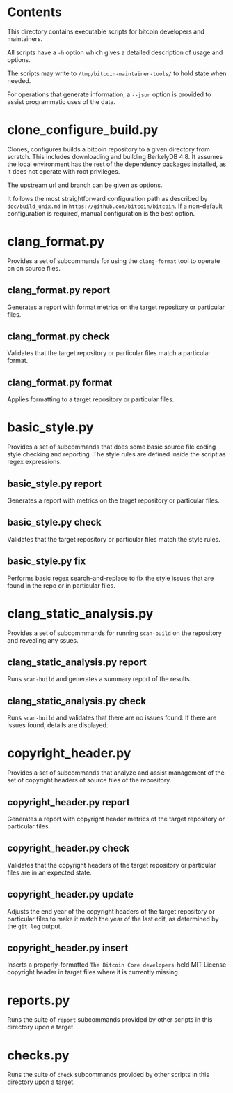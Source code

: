 Contents
========
This directory contains executable scripts for bitcoin developers and maintainers.

All scripts have a `-h` option which gives a detailed description of usage and options.

The scripts may write to `/tmp/bitcoin-maintainer-tools/` to hold state when needed.

For operations that generate information, a `--json` option is provided to assist programmatic uses of the data.

clone\_configure\_build.py
==========================
Clones, configures builds a bitcoin repository to a given directory from scratch. This includes downloading and building BerkelyDB 4.8. It assumes the local environment has the rest of the dependency packages installed, as it does not operate with root privileges.

The upstream url and branch can be given as options.

It follows the most straightforward configuration path as described by `doc/build_unix.md` in `https://github.com/bitcoin/bitcoin`. If a non-default configuration is required, manual configuration is the best option.

clang\_format.py
================

Provides a set of subcommands for using the `clang-format` tool to operate on on source files.

clang\_format.py report
-----------------------
Generates a report with format metrics on the target repository or particular files.

clang\_format.py check
-----------------------
Validates that the target repository or particular files match a particular format.

clang\_format.py format
-----------------------
Applies formatting to a target repository or particular files.

basic\_style.py
===============
Provides a set of subcommands that does some basic source file coding style checking and reporting. The style rules are defined inside the script as regex expressions.

basic\_style.py report
-----------------------
Generates a report with metrics on the target repository or particular files.

basic\_style.py check
-----------------------
Validates that the target repository or particular files match the style rules.

basic\_style.py fix
-----------------------
Performs basic regex search-and-replace to fix the style issues that are found in the repo or in particular files.

clang\_static\_analysis.py
==========================
Provides a set of subcommmands for running `scan-build` on the repository and revealing any ssues.

clang\_static\_analysis.py report
---------------------------------
Runs `scan-build` and generates a summary report of the results.

clang\_static\_analysis.py check
---------------------------------
Runs `scan-build` and validates that there are no issues found. If there are issues found, details are displayed.

copyright\_header.py
====================
Provides a set of subcommands that analyze and assist management of the set of copyright headers of source files of the repository.

copyright\_header.py report
---------------------------
Generates a report with copyright header metrics of the target repository or particular files.

copyright\_header.py check
--------------------------
Validates that the copyright headers of the target repository or particular files are in an expected state.

copyright\_header.py update
---------------------------
Adjusts the end year of the copyright headers of the target repository or particular files to make it match the year of the last edit, as determined by the `git log` output.

copyright\_header.py insert
---------------------------
Inserts a properly-formatted `The Bitcoin Core developers`-held MIT License copyright header in target files where it is currently missing.

reports.py
==========
Runs the suite of `report` subcommands provided by other scripts in this directory upon a target.

checks.py
=========
Runs the suite of `check` subcommands provided by other scripts in this directory upon a target.

